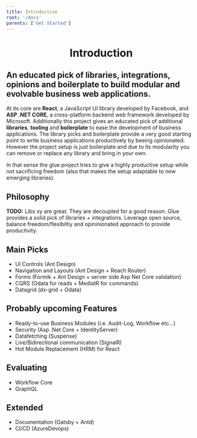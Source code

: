 ```yaml
---
title: Introduction
root: '/docs'
parents: ['Get Started']
---
```


<h1 align="center">
  Introduction
</h1>

<h2>
An educated pick of libraries, integrations, opinions and boilerplate to build modular and evolvable business web applications.
</h2>

At its core are **React**, a JavaScript UI library developed by Facebook, and **ASP .NET CORE**, a cross-platform backend web framework developed by Microsoft. Additionally this project gives an educated pick of additional **libraries**, **tooling** and **boilerplate** to ease the development of business applications. The library picks and boilerplate provide a very good starting point to write business applications productively by beeing opinionated. However the project setup is just boilerplate and due to its modularity you can remove or replace any library and bring in your own.

In that sense the glue project tries to give a highly productive setup while not sacrificing freedom (also that makes the setup adaptable to new emerging libraries).

## Philosophy

**TODO:** Libs xy are great. They are decoupled for a good reason. Glue provides a solid pick of libraries + integrations. Leverage open source, balance freedom/flexibiltiy and opininionated approach to provide productivity.

## Main Picks

- UI Controls (Ant Design)
- Navigation and Layouts (Ant Design + Reach Router)
- Forms (Formik + Ant Design + server side Asp Net Core validation)
- CQRS (Odata for reads + MediatR for commands)
- Datagrid (dx-grid + Odata)

## Probably upcoming Features

- Ready-to-use Business Modules (i.e. Audit-Log, Workflow etc...)
- Security (Asp .Net Core + IdentityServer)
- Datafetching (Suspense)
- Live/Bidirectional communication (SignalR)
- Hot Module Replacement (HRM) for React

## Evaluating

- Workflow Core
- GraphQL

## Extended

- Documentation (Gatsby + Antd)
- CI/CD (AzureDevops)
